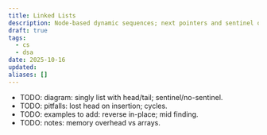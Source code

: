 ```yaml
---
title: Linked Lists
description: Node-based dynamic sequences; next pointers and sentinel options.
draft: true
tags:
  - cs
  - dsa
date: 2025-10-16
updated:
aliases: []
---
```

- TODO: diagram: singly list with head/tail; sentinel/no-sentinel.
- TODO: pitfalls: lost head on insertion; cycles.
- TODO: examples to add: reverse in-place; mid finding.
- TODO: notes: memory overhead vs arrays.
